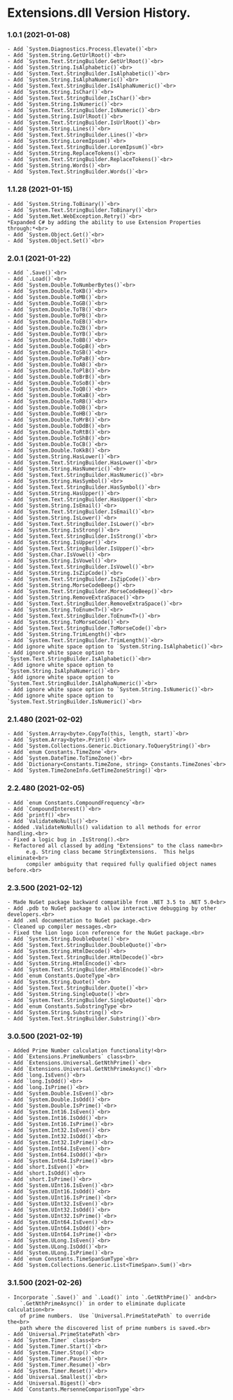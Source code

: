 ﻿# Extensions.dll Version History.

### **1.0.1 (2021-01-08)**<br>
	- Add `System.Diagnostics.Process.Elevate()`<br>
	- Add `System.String.GetUrlRoot()`<br>
	- Add `System.Text.StringBuilder.GetUrlRoot()`<br>
	- Add `System.String.IsAlphabetic()`<br>
	- Add `System.Text.StringBuilder.IsAlphabetic()`<br>
	- Add `System.String.IsAlphaNumeric()`<br>
	- Add `System.Text.StringBuilder.IsAlphaNumeric()`<br>
	- Add `System.String.IsChar()`<br>
	- Add `System.Text.StringBuilder.IsChar()`<br>
	- Add `System.String.IsNumeric()`<br>
	- Add `System.Text.StringBuilder.IsNumeric()`<br>
	- Add `System.String.IsUrlRoot()`<br>
	- Add `System.Text.StringBuilder.IsUrlRoot()`<br>
	- Add `System.String.Lines()`<br>
	- Add `System.Text.StringBuilder.Lines()`<br>
	- Add `System.String.LoremIpsum()`<br>
	- Add `System.Text.StringBuilder.LoremIpsum()`<br>
	- Add `System.String.ReplaceTokens()`<br>
	- Add `System.Text.StringBuilder.ReplaceTokens()`<br>
	- Add `System.String.Words()`<br>
	- Add `System.Text.StringBuilder.Words()`<br>

### **1.1.28 (2021-01-15)**<br>
	- Add `System.String.ToBinary()`<br>
	- Add `System.Text.StringBuilder.ToBinary()`<br>
	- Add `System.Net.WebException.Retry()`<br>
	*Expanded C# by adding the ability to use Extension Properties through:*<br>
	- Add `System.Object.Get()`<br>
	- Add `System.Object.Set()`<br>

### **2.0.1 (2021-01-22)**<br>
	- Add `.Save()`<br>
	- Add `.Load()`<br>
	- Add `System.Double.ToNumberBytes()`<br>
	- Add `System.Double.ToKB()`<br>
	- Add `System.Double.ToMB()`<br>
	- Add `System.Double.ToGB()`<br>
	- Add `System.Double.ToTB()`<br>
	- Add `System.Double.ToPB()`<br>
	- Add `System.Double.ToEB()`<br>
	- Add `System.Double.ToZB()`<br>
	- Add `System.Double.ToYB()`<br>
	- Add `System.Double.ToBB()`<br>
	- Add `System.Double.ToGpB()`<br>
	- Add `System.Double.ToSB()`<br>
	- Add `System.Double.ToPaB()`<br>
	- Add `System.Double.ToAB()`<br>
	- Add `System.Double.ToPlB()`<br>
	- Add `System.Double.ToBrB()`<br>
	- Add `System.Double.ToSoB()`<br>
	- Add `System.Double.ToQB()`<br>
	- Add `System.Double.ToKaB()`<br>
	- Add `System.Double.ToRB()`<br>
	- Add `System.Double.ToDB()`<br>
	- Add `System.Double.ToHB()`<br>
	- Add `System.Double.ToMrB()`<br>
	- Add `System.Double.ToDdB()`<br>
	- Add `System.Double.ToRtB()`<br>
	- Add `System.Double.ToShB()`<br>
	- Add `System.Double.ToCB()`<br>
	- Add `System.Double.ToKkB()`<br>
	- Add `System.String.HasLower()`<br>
	- Add `System.Text.StringBuilder.HasLower()`<br>
	- Add `System.String.HasNumeric()`<br>
	- Add `System.Text.StringBuilder.HasNumeric()`<br>
	- Add `System.String.HasSymbol()`<br>
	- Add `System.Text.StringBuilder.HasSymbol()`<br>
	- Add `System.String.HasUpper()`<br>
	- Add `System.Text.StringBuilder.HasUpper()`<br>
	- Add `System.String.IsEmail()`<br>
	- Add `System.Text.StringBuilder.IsEmail()`<br>
	- Add `System.String.IsLower()`<br>
	- Add `System.Text.StringBuilder.IsLower()`<br>
	- Add `System.String.IsStrong()`<br>
	- Add `System.Text.StringBuilder.IsStrong()`<br>
	- Add `System.String.IsUpper()`<br>
	- Add `System.Text.StringBuilder.IsUpper()`<br>
	- Add `System.Char.IsVowel()`<br>
	- Add `System.String.IsVowel()`<br>
	- Add `System.Text.StringBuilder.IsVowel()`<br>
	- Add `System.String.IsZipCode()`<br>
	- Add `System.Text.StringBuilder.IsZipCode()`<br>
	- Add `System.String.MorseCodeBeep()`<br>
	- Add `System.Text.StringBuilder.MorseCodeBeep()`<br>
	- Add `System.String.RemoveExtraSpace()`<br>
	- Add `System.Text.StringBuilder.RemoveExtraSpace()`<br>
	- Add `System.String.ToEnum<T>()`<br>
	- Add `System.Text.StringBuilder.ToEnum<T>()`<br>
	- Add `System.String.ToMorseCode()`<br>
	- Add `System.Text.StringBuilder.ToMorseCode()`<br>
	- Add `System.String.TrimLength()`<br>
	- Add `System.Text.StringBuilder.TrimLength()`<br>
	- Add ignore white space option to `System.String.IsAlphabetic()`<br>
	- Add ignore white space option to `System.Text.StringBuilder.IsAlphabetic()`<br>
	- Add ignore white space option to `System.String.IsAlphaNumeric()`<br>
	- Add ignore white space option to `System.Text.StringBuilder.IsAlphaNumeric()`<br>
	- Add ignore white space option to `System.String.IsNumeric()`<br>
	- Add ignore white space option to `System.Text.StringBuilder.IsNumeric()`<br>

### **2.1.480 (2021-02-02)**<br>
	- Add `System.Array<byte>.CopyTo(this, length, start)`<br>
	- Add `System.Array<byte>.Print()`<br>
	- Add `System.Collections.Generic.Dictionary.ToQueryString()`<br>
	- Add `enum Constants.TimeZone`<br>
	- Add `System.DateTime.ToTimeZone()`<br>
	- Add `Dictionary<Constants.TimeZone, string> Constants.TimeZones`<br>
	- Add `System.TimeZoneInfo.GetTimeZoneString()`<br>

### **2.2.480 (2021-02-05)**<br>
	- Add `enum Constants.CompoundFrequency`<br>
	- Add `CompoundInterest()`<br>
	- Add `printf()`<br>
	- Add `ValidateNoNulls()`<br>
	- Added .ValidateNoNulls() validation to all methods for error handling.<br>
	- Fixed a logic bug in .IsStrong().<br>
	- Refactored all classed by adding "Extensions" to the class name<br>
	      e.g. String class became StringExtensions.  This helps eliminate<br>
		  compiler ambiguity that required fully qualified object names before.<br>

### **2.3.500 (2021-02-12)**<br>
	- Made NuGet package backward compatible from .NET 3.5 to .NET 5.0<br>
	- Add .pdb to NuGet package to allow interactive debugging by other developers.<br>
	- Add .xml documentation to NuGet package.<br>
	- Cleaned up compiler messages.<br>
	- Fixed the lion logo icon reference for the NuGet package.<br>
	- Add `System.String.DoubleQuote()`<br>
	- Add `System.Text.StringBuilder.DoubleQuote()`<br>
	- Add `System.String.HtmlDecode()`<br>
	- Add `System.Text.StringBuilder.HtmlDecode()`<br>
	- Add `System.String.HtmlEncode()`<br>
	- Add `System.Text.StringBuilder.HtmlEncode()`<br>
	- Add `enum Constants.QuoteType`<br>
	- Add `System.String.Quote()`<br>
	- Add `System.Text.StringBuilder.Quote()`<br>
	- Add `System.String.SingleQuote()`<br>
	- Add `System.Text.StringBuilder.SingleQuote()`<br>
	- Add `enum Constants.SubstringType`<br>
	- Add `System.String.Substring()`<br>
	- Add `System.Text.StringBuilder.Substring()`<br>

### **3.0.500 (2021-02-19)**<br>
	- Added Prime Number calculation functionality!<br>
	- Add `Extensions.PrimeNumbers` class<br>
	- Add `Extensions.Universal.GetNthPrime()`<br>
	- Add `Extensions.Universal.GetNthPrimeAsync()`<br>
	- Add `long.IsEven()`<br>
	- Add `long.IsOdd()`<br>
	- Add `long.IsPrime()`<br>
	- Add `System.Double.IsEven()`<br>
	- Add `System.Double.IsOdd()`<br>
	- Add `System.Double.IsPrime()`<br>
	- Add `System.Int16.IsEven()`<br>
	- Add `System.Int16.IsOdd()`<br>
	- Add `System.Int16.IsPrime()`<br>
	- Add `System.Int32.IsEven()`<br>
	- Add `System.Int32.IsOdd()`<br>
	- Add `System.Int32.IsPrime()`<br>
	- Add `System.Int64.IsEven()`<br>
	- Add `System.Int64.IsOdd()`<br>
	- Add `System.Int64.IsPrime()`<br>
	- Add `short.IsEven()`<br>
	- Add `short.IsOdd()`<br>
	- Add `short.IsPrime()`<br>
	- Add `System.UInt16.IsEven()`<br>
	- Add `System.UInt16.IsOdd()`<br>
	- Add `System.UInt16.IsPrime()`<br>
	- Add `System.UInt32.IsEven()`<br>
	- Add `System.UInt32.IsOdd()`<br>
	- Add `System.UInt32.IsPrime()`<br>
	- Add `System.UInt64.IsEven()`<br>
	- Add `System.UInt64.IsOdd()`<br>
	- Add `System.UInt64.IsPrime()`<br>
	- Add `System.ULong.IsEven()`<br>
	- Add `System.ULong.IsOdd()`<br>
	- Add `System.ULong.IsPrime()`<br>
	- Add `enum Constants.TimeSpanSumType`<br>
	- Add `System.Collections.Generic.List<TimeSpan>.Sum()`<br>

### **3.1.500 (2021-02-26)**<br>
	- Incorporate `.Save()` and `.Load()` into `.GetNthPrime()` and<br>
	    `.GetNthPrimeAsync()` in order to eliminate duplicate calculation<br>
		of prime numbers.  Use `Universal.PrimeStatePath` to override the<br>
		path where the discovered list of prime numbers is saved.<br>
	- Add `Universal.PrimeStatePath`<br>
	- Add `System.Timer` class<br>
	- Add `System.Timer.Start()`<br>
	- Add `System.Timer.Stop()`<br>
	- Add `System.Timer.Pause()`<br>
	- Add `System.Timer.Resume()`<br>
	- Add `System.Timer.Reset()`<br>
	- Add `Universal.Smallest()`<br>
	- Add `Universal.Bigest()`<br>
	- Add `Constants.MersenneComparisonType`<br>
